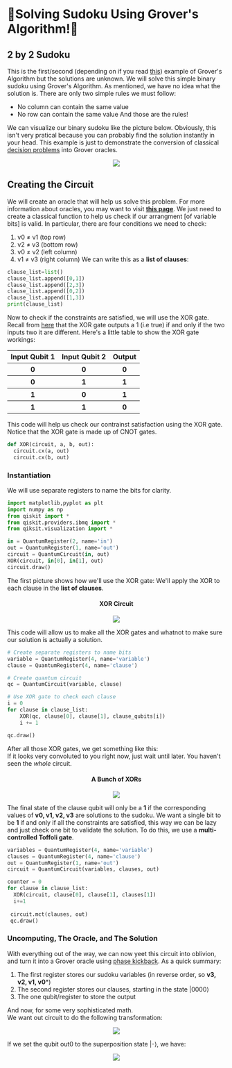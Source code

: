 🦈Solving Sudoku Using Grover's Algorithm!🦈
=============================================
## 2 by 2 Sudoku
This is the first/second (depending on if you read [this](https://tksmax.github.io/Grover-3SAT)) example of Grover's Algorithm but the solutions are unknown.
We will solve this simple binary sudoku using Grover's Algorithm.
As mentioned, we have no idea what the solution is.
There are only two simple rules we must follow:
- No column can contain the same value
- No row can contain the same value
And those are the rules!
  
We can visualize our binary sudoku like the picture below.
Obviously, this isn't very pratical because you can probably find the solution instantly in your head.
This example is just to demonstrate the conversion of classical [decision problems](https://en.wikipedia.org/wiki/Decision_problem) into Grover oracles.
<p align="center">
  <img src="https://qiskit.org/textbook/ch-algorithms/images/binary_sudoku.png">
</p>
  
## Creating the Circuit
We will create an oracle that will help us solve this problem.
For more information about oracles, you may want to visit **[this page](https://medium.com/nerd-for-tech/grovers-algorithm-3ac4616ce23a)**.
We just need to create a classical function to help us check if our arrangment \[of variable bits\] is valid.
In particular, there are four conditions we need to check:
1. v0 ≠ v1 (top row)
2. v2 ≠ v3 (bottom row)
3. v0 ≠ v2 (left column)
4. v1 ≠ v3 (right column)
We can write this as a **list of clauses**:  
```python
clause_list=list()
clause_list.append([0,1])
clause_list.append([2,3])
clause_list.append([0,2])
clause_list.append([1,3])
print(clause_list)
```
Now to check if the constraints are satisfied, we will use the XOR gate.
Recall from [here](https://tksmax.github.io/Quantum-Operations) that the XOR gate outputs a 1 (i.e true) if and only if the two inputs two it are different.
Here's a little table to show the XOR gate workings:
<table align="center">
  <tr>
    <th>Input Qubit 1</th>
    <th>Input Qubit 2</th>
    <th>Output</th>
  </tr>
  <tr>
    <th>0</th>
    <th>0</th>
    <th>0</th>
  </tr>
  <tr>
    <th>0</th>
    <th>1</th>
    <th>1</th>
  </tr>
  <tr>
    <th>1</th>
    <th>0</th>
    <th>1</th>
  </tr>
  <tr>
    <th>1</th>
    <th>1</th>
    <th>0</th>
  </tr>
</table>
  
This code will help us check our contrainst satisfaction using the XOR gate.
Notice that the XOR gate is made up of CNOT gates.
  
```python
def XOR(circuit, a, b, out):
  circuit.cx(a, out)
  circuit.cx(b, out)
```
  
### Instantiation
We will use separate registers to name the bits for clarity.  
```python
import matplotlib,pyplot as plt
import numpy as np
from qiskit import *
from qiskit.providers.ibmq import *
from qiksit.visualization import *

in = QuantumRegister(2, name='in')
out = QuantumRegister(1, name='out')
circuit = QuantumCircuit(in, out)
XOR(circuit, in[0], in[1], out)
circuit.draw()
```
The first picture shows how we'll use the XOR gate: We'll apply the XOR to each clause in the **list of clauses**.
<h4 align="center">XOR Circuit</h4>
<p align="center">
  <img src="https://user-images.githubusercontent.com/81530826/118532528-e9c54c00-b6fb-11eb-9199-313e9bb8ae3f.png">
</p>
  
This code will allow us to make all the XOR gates and whatnot to make sure our solution is actually a solution.
```python
# Create separate registers to name bits
variable = QuantumRegister(4, name='variable')  
clause = QuantumRegister(4, name='clause')  

# Create quantum circuit
qc = QuantumCircuit(variable, clause)

# Use XOR gate to check each clause
i = 0
for clause in clause_list:
    XOR(qc, clause[0], clause[1], clause_qubits[i])
    i += 1

qc.draw()
```
  
After all those XOR gates, we get something like this:  
If it looks very convoluted to you right now, just wait until later.
You haven't seen the *whole* circuit.
<h4 align="center">A Bunch of XORs</h4>
<p align="center">
  <img src="https://user-images.githubusercontent.com/81530826/118533456-f302e880-b6fc-11eb-948f-5225aef7d56e.png">
</p>
  
The final state of the clause qubit will only be a **1** if the corresponding values of **v0, v1, v2, v3** are solutions to the sudoku.
We want a single bit to be **1** if and only if all the constraints are satisfied, this way we can be lazy and just check one bit to validate the solution.
To do this, we use a **multi-controlled Toffoli gate**.
```python
variables = QuantumRegister(4, name='variable')
clauses = QuantumRegister(4, name='clause')
out = QuantumRegister(1, name='out')
circuit = QuantumCircuit(variables, clauses, out)

counter = 0
for clause in clause_list:
  XOR(circuit, clause[0], clause[1], clauses[1])
  i+=1
 
 circuit.mct(clauses, out)
 qc.draw()
 ```
  
### Uncomputing, The Oracle, and The Solution
With everything out of the way, we can now yeet this circuit into oblivion, and turn it into a Grover oracle using [phase kickback](https://qiksit.org/textbook/ch-gates/phase-kickback.html).
As a quick summary:
1. The first register stores our sudoku variables (in reverse order, so **v3, v2, v1, v0***)
2. The second register stores our clauses, starting in the state |0000⟩
3. The one qubit/register to store the output
  
And now, for some very sophisticated math.  
We want out circuit to do the following transformation:
<p align="center">
  <img src="https://render.githubusercontent.com/render/math?math=\color{white}U_\omega|x\rangle|0\rangle=|x\rangle|0\rangle|out_0\bigoplus f(x)\rangle">
</p>
If we set the qubit out0 to the superposition state |-⟩, we have:
<p align="center">
  <img src="https://render.githubusercontent.com/render/math?math=\color{white}U_{\omega}|x\rangle|0\rangle|-\rangle = U_{\omega}|x\rangle|0\rangle\bigoplus\frac{1}{\sqrt{2}}(|0\rangle + |1\rangle) = |x\rangle|0\rangle\bigoplus\frac{1}{\sqrt{2}}(|0\bigoplus f(x)\rangle - |1\bigoplus f(x)\rangle)">
</p>
